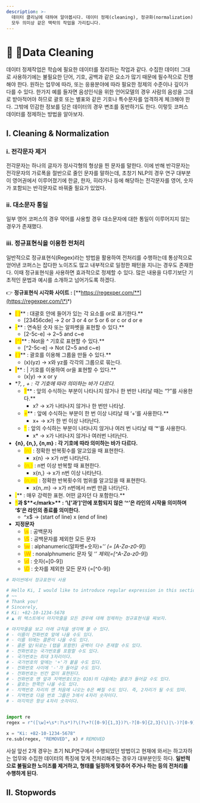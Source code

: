 ```yaml
---
description: >-
  데이터 클리닝에 대하여 알아봅시다. 데이터 정제(cleaning), 정규화(normalization), 전처리(preprocessing)
  모두 의미상 같은 맥락의 작업을 가리킵니다.
---
```


# 🐌 Data Cleaning

데이터 정제작업은 학습에 필요한 데이터를 정리하는 작업과 같다. 수집한 데이터 그대로 사용하기에는 불필요한 단어, 기호, 공백과 같은 요소가 많기 때문에 필수적으로 진행해야 한다. 원하는 업무에 따라, 또는 응용분야에 따라 필요한 정제의 수준이나 깊이가 다를 수 있다. 한가지 예를 들자면 음성인식을 위한 언어모델의 경우 사람의 음성을 그대로 받아적어야 하므로 괄호 또는 별표와 같은 기호나 특수문자를 엄격하게 체크해야 한다. 그밖에 민감한 정보를 담은 데이터의 경우 변조를 동반하기도 한다. 이렇듯 코퍼스 데이터를 정제하는 방법을 알아보자.

## Ⅰ. Cleaning & Normalization

### ⅰ. 전각문자 제거

전각문자는 하나의 글자가 정사각형의 형상을 띈 문자를 말한다. 이에 반해 반각문자는 전각문자의 가로폭을 절반으로 줄인 문자를 말하는데, 초창기 NLP의 경우 연구 대부분이 영어권에서 이루어졌기에 한글, 한자, 히라가나 등에 해당하는 전각문자를 영어, 숫자가 포함되는 반각문자로 바꿔줄 필요가 있었다.&#x20;

### ⅱ. 대소문자 통일

일부 영어 코퍼스의 경우 약어를 사용할 경우 대소문자에 대한 통일이 이루어지지 않는 경우가 존재했다.

### ⅲ. 정규표현식을 이용한 전처리

일반적으로 정규표현식(Regex)라는 방법을 활용하여 전처리를 수행하는데 통상적으로 얻어낸 코퍼스는 잡다한 노이즈도 많고 내부적으로 일정한 패턴을 지니는 경우도 존재한다. 이때 정규표현식을 사용하면 효과적으로 정제할 수 있다. 많은 내용을 다루기보단 기초적인 문법과 예시를 소개하고 넘어가도록 하겠다.

👉 **정규표현식 시각화 사이트 :** [**https://regexper.com/**](https://regexper.com/\*\*)

* <mark style="color:orange;">**\[ ]**</mark>** : 대괄호 안에 들어가 있는 각 요소를 or로 표기한다.**
  * \[23456cde] → 2 or 3 or 4 or 5 or 6 or c or d or e
* <mark style="color:orange;">**-**</mark>** : 연속된 숫자 또는 알파벳을 표현할 수 있다.**
  * \[2-5c-e] → 2\~5 and c\~e
* <mark style="color:orange;">**\[^]**</mark>** : Not을 ^ 기호로 표현할 수 있다.**
  * \[^2-5c-e] → Not (2\~5 and c\~e)
* <mark style="color:orange;">**( )**</mark>** : 괄호를 이용해 그룹을 만들 수 있다.**
  * (x)(yz) → x와 yz를 각각의 그룹으로 묶는다.
* <mark style="color:orange;">**|**</mark>** : | 기호를 이용하여 or을 표현할 수 있다.**
  * (x|y) → x or y
* \*_?, , + : 각 기호에 따라 의미하는 바가 다르다._
  * <mark style="color:orange;">**?**</mark>** : 앞의 수식하는 부분이 나타나지 않거나 한 번만 나타날 때는 “?”를 사용한다.**
    * x? → x가 나타나지 않거나 한 번만 나타남.
  * <mark style="color:orange;">**+**</mark>** : 앞에 수식하는 부분이 한 번 이상 나타날 때 ‘+’를 사용한다.**
    * x+ → x가 한 번 이상 나타난다.
  * <mark style="color:orange;">\*</mark> : 앞의 수식하는 부분이 나타나지 않거나 여러 번 나타날 때 ‘\*’를 사용한다.
    * x\* → x가 나타나지 않거나 여러번 나타난다.
* **{n}, {n,}, {n,m} : 각 기호에 따라 의미하는 바가 다르다.**
  * <mark style="color:orange;">{n}</mark> : 정확한 반복횟수를 알고있을 때 표현한다.
    * x{n} → x가 n번 나타난다.
  * <mark style="color:orange;">{n,}</mark> : n번 이상 반복할 때 표현한다.
    * x{n,} → x가 n번 이상 나타난다.
  * <mark style="color:orange;">{n,m}</mark> : 정확한 반복횟수의 범위를 알고있을 때 표현한다.
    * x{n,.m} → x가 n번에서 m번 만큼 나타난다.
* <mark style="color:orange;">**.**</mark>** : 매우 강력한 표현. 어떤 글자던 다 포함한다.**
* <mark style="color:orange;">**^**</mark>**과 **<mark style="color:orange;">**$**</mark>** : ‘\[’과’]’안에 포함되지 않은 ‘^’은 라인의 시작을 의미하며 ‘$’은 라인의 종료를 의미한다.**
  * ^x$ → (start of line) x (end of line)
* **지정문자**
  * <mark style="color:orange;">**\s**</mark> : 공백문자
  * <mark style="color:orange;">**\S**</mark> : 공백문자를 제외한 모든 문자
  * <mark style="color:orange;">**\w**</mark> : alphanumeric(알파벳+숫자)+’_’ (= \[A-Za-z0-9_])
  * <mark style="color:orange;">**\W**</mark> : nonalphnumeric 문자 및 ‘_’ 제외(=\[^A-Za-z0-9_])
  * <mark style="color:orange;">**\d**</mark> : 숫자(=\[0-9])
  * <mark style="color:orange;">**\D**</mark> : 숫자를 제외한 모든 문자 (=\[^0-9])

```python
# 파이썬에서 정규표현식 사용

# Hello Ki, I would like to introduce regular expression in this section
# ~~
# Thank you!
# Sincerely,
# Ki: +82-10-1234-5678
# ▲ 위 텍스트에서 마지막줄을 모든 경우에 대해 정제하는 정규표현식을 짜보자.

# 마지막줄을 보고 아래 규칙을 생각해 볼 수 있다.
# - 이름이 전화번호 앞에 나올 수도 있다.
# - 이름 뒤에는 콜론이 나올 수도 있다.
# - 콜론 앞/뒤로는 (탭을 포함한) 공백이 다수 존재할 수도 있다.
# - 전화번호는 국가번호를 포함할 수도 있다.
# - 국가번호는 최대 3자리이다.
# - 국가번호의 앞에는 '+'가 붙을 수도 있다.
# - 전화번호 사이에 '-'가 들어갈 수도 있다.
# - 전화번호는 빈칸 없이 표현된다.
# - 전화번호 맨 앞과 지역번호(또는 010)의 다음에는 괄호가 들어갈 수도 있다.
# - 괄호는 한쪽만 나올 수도 있다.
# - 지역번호 자리의 맨 처음에 나오는 0은 빠질 수도 있다. 즉, 2자리가 될 수도 있따.
# - 지역번호 다음 번호 그룹은 3에서 4자리 숫자이다.
# - 마지막은 항상 4자리 숫자이다.


import re
regex = r"([\w]+\s*:?\s*)?\(?\+?([0-9]{1,3})?\-?[0-9]{2,3}(\)|\-)?[0-9]{3,4}\-?[0-9]{4}"

x = "Ki: +82-10-1234-5678"
re.sub(regex, "REMOVED", x) # REMOVED
```

사실 앞선 2개 경우는 초기 NLP연구에서 수행되었던 방법이고 현재에 와서는 하고자하는 업무와 수집한 데이터의 특징에 맞게 전처리해주는 경우가 대부분인듯 하다. **일반적으로 불필요한 노이즈를 제거하고, 형태를 일정하게 맞추어 주거나 하는 등의 전처리를 수행하게 된다.**



## Ⅱ. Stopwords



